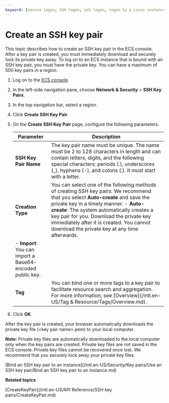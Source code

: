```yaml
---
keyword: [secure logon, SSH logon, ssh logon, logon to a Linux instance, ECS, SSH key]
---
```


# Create an SSH key pair

This topic describes how to create an SSH key pair in the ECS console. After a key pair is created, you must immediately download and securely lock its private key away. To log on to an ECS instance that is bound with an SSH key pair, you must have the private key. You can have a maximum of 500 key pairs in a region.

1.  Log on to the [ECS console](https://ecs.console.aliyun.com).

2.  In the left-side navigation pane, choose **Network & Security** \> **SSH Key Pairs**.

3.  In the top navigation bar, select a region.

4.  Click **Create SSH Key Pair**.

5.  On the **Create SSH Key Pair** page, configure the following parameters.

    |Parameter|Description|
    |---------|-----------|
    |**SSH Key Pair Name**|The key pair name must be unique. The name must be 2 to 128 characters in length and can contain letters, digits, and the following special characters: periods \(.\), underscores \(\_\), hyphens \(-\), and colons \(:\). It must start with a letter.|
    |**Creation Type**|You can select one of the following methods of creating SSH key pairs: We recommend that you select **Auto-create** and save the private key in a timely manner.     -   **Auto-create**: The system automatically creates a key pair for you. Download the private key immediately after it is created. You cannot download the private key at any time afterwards.
    -   **Import**: You can import a Base64-encoded public key. |
    |**Tag**|You can bind one or more tags to a key pair to facilitate resource search and aggregation. For more information, see [Overview](/intl.en-US/Tag & Resource/Tags/Overview.md).|

6.  Click **OK**.


After the key pair is created, your browser automatically downloads the private key file \(<key pair name\>.pem\) to your local computer.

**Note:** Private key files are automatically downloaded to the local computer only when the key pairs are created. Private key files are not saved in the ECS console. Private key files cannot be recovered once lost. We recommend that you securely lock away your private key files.

[Bind an SSH key pair to an instance](/intl.en-US/Security/Key pairs/Use an SSH key pair/Bind an SSH key pair to an instance.md)

**Related topics**  


[CreateKeyPair](/intl.en-US/API Reference/SSH key pairs/CreateKeyPair.md)

